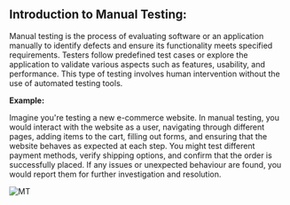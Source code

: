 ﻿## Introduction to Manual Testing: ##

Manual testing is the process of evaluating software or an application manually to identify defects and ensure its functionality meets specified requirements. Testers follow predefined test cases or explore the application to validate various aspects such as features, usability, and performance. This type of testing involves human intervention without the use of automated testing tools. 

**Example:** 

Imagine you're testing a new e-commerce website. In manual testing, you would interact with the website as a user, navigating through different pages, adding items to the cart, filling out forms, and ensuring that the website behaves as expected at each step. You might test different payment methods, verify shipping options, and confirm that the order is successfully placed. If any issues or unexpected behaviour are found, you would report them for further investigation and resolution.

![MT](https://github.com/manoja13702/Manual-Testing-./assets/142867318/333f3451-4215-4e04-baf1-63e38c007d61)
